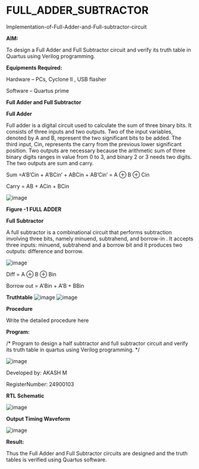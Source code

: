 # FULL_ADDER_SUBTRACTOR

Implementation-of-Full-Adder-and-Full-subtractor-circuit

**AIM:**

To design a Full Adder and Full Subtractor circuit and verify its truth table in Quartus using Verilog programming.

**Equipments Required:**

Hardware – PCs, Cyclone II , USB flasher

Software – Quartus prime

**Full Adder and Full Subtractor**

**Full Adder**

Full adder is a digital circuit used to calculate the sum of three binary bits. It consists of three inputs and two outputs. Two of the input variables, denoted by A and B, represent the two significant bits to be added. The third input, Cin, represents the carry from the previous lower significant position. Two outputs are necessary because the arithmetic sum of three binary digits ranges in value from 0 to 3, and binary 2 or 3 needs two digits. The two outputs are sum and carry.

Sum =A’B’Cin + A’BCin’ + ABCin + AB’Cin’ = A ⊕ B ⊕ Cin 

Carry = AB + ACin + BCin

![image](https://github.com/naavaneetha/FULL_ADDER_SUBTRACTOR/assets/154305477/0f30ba51-5ffb-4198-845f-18e054f675e7)

**Figure -1 FULL ADDER**

**Full Subtractor**

A full subtractor is a combinational circuit that performs subtraction involving three bits, namely minuend, subtrahend, and borrow-in . It accepts three inputs: minuend, subtrahend and a borrow bit and it produces two outputs: difference and borrow.

![image](https://github.com/naavaneetha/FULL_ADDER_SUBTRACTOR/assets/154305477/02b24f51-ab51-4304-9ad6-7b81ffc1ead5)

Diff = A ⊕ B ⊕ Bin 

Borrow out = A'Bin + A'B + BBin

**Truthtable**
![image](https://github.com/user-attachments/assets/f3a0663c-9561-42f1-a2cb-36a814c11301)
![image](https://github.com/user-attachments/assets/0be79154-b37d-4255-9500-e90c50f4bef7)


**Procedure**

Write the detailed procedure here

**Program:**

/* Program to design a half subtractor and full subtractor circuit and verify its truth table in quartus using Verilog programming. */

![image](https://github.com/user-attachments/assets/84556e1f-c291-481f-a1ae-7be8318c5ef7)


Developed by: AKASH M

RegisterNumber: 24900103


**RTL Schematic**

![image](https://github.com/user-attachments/assets/4cb3030b-1036-4d1e-a0c8-6ba84c24fa29)


**Output Timing Waveform**

![image](https://github.com/user-attachments/assets/692a4ad6-3a8d-4ce0-a0d6-22de9f4118c2)


**Result:**

Thus the Full Adder and Full Subtractor circuits are designed and the truth tables is verified using Quartus software.



